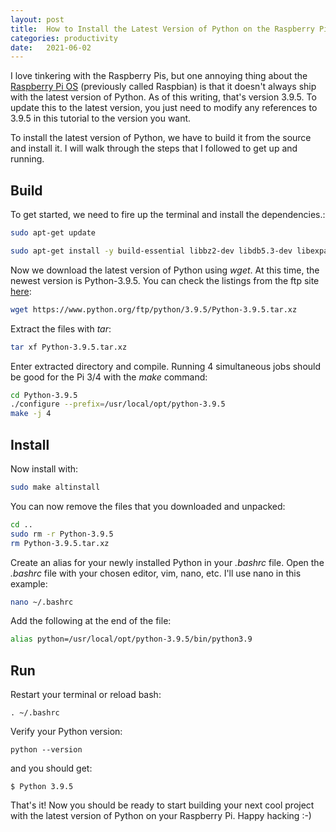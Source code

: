 ```yaml
---
layout: post
title:  How to Install the Latest Version of Python on the Raspberry Pi
categories: productivity
date:   2021-06-02
---
```


I love tinkering with the Raspberry Pis, but one annoying thing about the [Raspberry Pi OS]("https://www.raspberrypi.org/software/")  (previously called Raspbian) is that it doesn't always ship with the latest version of Python. As of this writing, that's version 3.9.5. To update this to the latest version, you just need to modify any references to 3.9.5 in this tutorial to the version you want.

To install the latest version of Python, we have to build it from the source and install it. I will walk through the steps that I followed to get up and running. 

## Build
To get started, we need to fire up the terminal and install the dependencies.:
```bash
sudo apt-get update

sudo apt-get install -y build-essential libbz2-dev libdb5.3-dev libexpat1-dev libffi-dev libgdbm-dev liblzma-dev libncurses5-dev libncursesw5-dev libreadline6-dev libsqlite3-dev libssl-dev tk-dev zlib1g-dev 
```

Now we download the latest version of Python using *wget*. At this time, the newest version is Python-3.9.5. You can check the listings from the ftp site [here]("https://www.python.org/ftp/python/"):
```bash
wget https://www.python.org/ftp/python/3.9.5/Python-3.9.5.tar.xz
```

Extract the files with *tar*:
```bash
tar xf Python-3.9.5.tar.xz
```

Enter extracted directory and compile. Running 4 simultaneous jobs should be good for the Pi 3/4 with the *make* command:
```bash
cd Python-3.9.5
./configure --prefix=/usr/local/opt/python-3.9.5
make -j 4
```
## Install
Now install with:
```bash
sudo make altinstall
```

You can now remove the files that you downloaded and unpacked:
```bash
cd ..
sudo rm -r Python-3.9.5
rm Python-3.9.5.tar.xz
```

Create an alias for your newly installed Python in your *.bashrc* file.
Open the *.bashrc* file with your chosen editor, vim, nano, etc. I'll use nano in this example:
```bash
nano ~/.bashrc
```
Add the following at the end of the file:
```bash
alias python=/usr/local/opt/python-3.9.5/bin/python3.9
```

## Run
Restart your terminal or reload bash: 
```
. ~/.bashrc
```

Verify your Python version:
```shell
python --version
```
 and you should get:
```shell
$ Python 3.9.5
```
That's it! Now you should be ready to start building your next cool project with the latest version of Python on your Raspberry Pi.
Happy hacking :-)